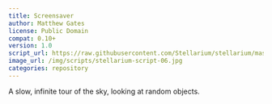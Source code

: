 ```yaml
---
title: Screensaver
author: Matthew Gates
license: Public Domain
compat: 0.10+
version: 1.0
script_url: https://raw.githubusercontent.com/Stellarium/stellarium/master/scripts/screensaver.ssc
image_url: /img/scripts/stellarium-script-06.jpg
categories: repository
---
```

A slow, infinite tour of the sky, looking at random objects.